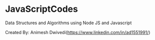 # JavaScriptCodes
Data Structures and Algorithms using Node JS and Javascript

Created By: Animesh Dwivedi(https://www.linkedin.com/in/ad1551991/)
